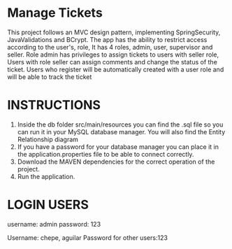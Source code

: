 # Manage Tickets
This project follows an MVC design pattern, implementing SpringSecurity, JavaValidations and BCrypt. The app has the ability to restrict access according to the user's, role, It has 4 roles, admin, user, supervisor and seller. Role admin has privileges to assign tickets to users with seller role, Users with role seller can assign comments and change the status of the ticket. 
Users who register will be automatically created with a user role and will be able to track the ticket
# INSTRUCTIONS
1. Inside the db folder src/main/resources you can find the .sql file so you can run it in your MySQL database manager. You will also find the Entity Relationship diagram
2. If you have a password for your database manager you can place it in the application.properties file to be able to connect correctly.
3. Download the MAVEN dependencies for the correct operation of the project.
4. Run the application.
# LOGIN USERS
username: admin
password: 123

Username: chepe, aguilar
Password for other users:123

